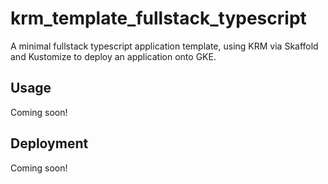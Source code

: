 # krm_template_fullstack_typescript

A minimal fullstack typescript application template, using KRM via Skaffold and Kustomize to deploy an application onto GKE.

## Usage

Coming soon!

## Deployment

Coming soon!
